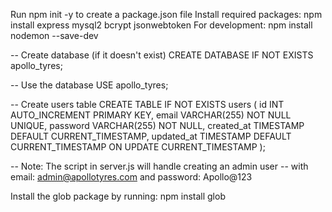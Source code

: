 Run npm init -y to create a package.json file
Install required packages: npm install express mysql2 bcrypt jsonwebtoken
For development: npm install nodemon --save-dev


-- Create database (if it doesn't exist)
CREATE DATABASE IF NOT EXISTS apollo_tyres;

-- Use the database
USE apollo_tyres;

-- Create users table
CREATE TABLE IF NOT EXISTS users (
    id INT AUTO_INCREMENT PRIMARY KEY,
    email VARCHAR(255) NOT NULL UNIQUE,
    password VARCHAR(255) NOT NULL,
    created_at TIMESTAMP DEFAULT CURRENT_TIMESTAMP,
    updated_at TIMESTAMP DEFAULT CURRENT_TIMESTAMP ON UPDATE CURRENT_TIMESTAMP
);

-- Note: The script in server.js will handle creating an admin user
-- with email: admin@apollotyres.com and password: Apollo@123


Install the glob package by running: npm install glob